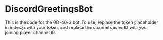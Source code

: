 # DiscordGreetingsBot
This is the code for the GD-40-3 bot. To use, replace the token placeholder in index.js with your token, and replace the channel cache ID with your joining player channel ID.
